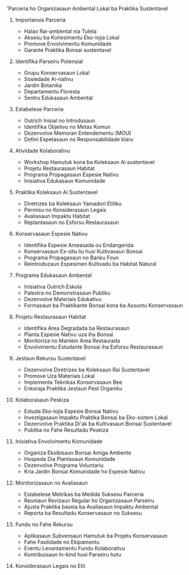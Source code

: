 'Parceria ho Organizasaun Ambental Lokal ba Praktika Sustentavel

1. Importansia Parceria
   - Halao Rai-ambental nia Tutela
   - Aksesu ba Koñesimentu Eko-lojia Lokal
   - Promove Envolvimentu Komunidade
   - Garante Praktika Bonsai sustentavel

2. Identifika Parseiru Potensial
   - Grupu Konservasaun Lokal
   - Sosiedade Ai-nativu
   - Jardin Botanika
   - Departamentu Floresta
   - Sentru Edukasaun Ambental

3. Estabelese Parceria
   - Outrich Inisial no Introdusaun
   - Identifika Objetivu no Metas Komun
   - Dezenvolve Memoran Entendementu (MOU)
   - Defini Expetasaun no Responsabilidade klaru

4. Atividade Kolaborativu
   - Workshop Hamutuk kona ba Koleksaun Ai sustentavel
   - Projetu Restaurasaun Habitat
   - Programa Propagasaun Espesie Nativu
   - Inisiativa Edukasaun Komunidade

5. Praktika Koleksaun Ai Sustentavel
   - Diretrizes ba Koleksaun Yamadori Etiliku
   - Permisu no Konsiderasaun Legais
   - Avaliasaun Impaktu Habitat
   - Replantasaun no Esforsu Restaurasaun

6. Konservasaun Espesie Nativu
   - Identifika Espesie Ameasada ou Endangerida
   - Konservasaun Ex-situ liu husi Kultivasaun Bonsai
   - Programa Propagasaun no Banku Foun
   - Reintroduzaun Espesimen Kultivadu ba Habitat Natural

7. Programa Edukasaun Ambental
   - Inisiativa Outrich Eskola
   - Palestra no Demonstrasaun Publiku
   - Dezenvolve Materiais Edukativu
   - Formasaun ba Praktikante Bonsai kona ba Assuntu Konservasaun

8. Projetu Restaurasaun Habitat
   - Identifika Area Degradada ba Restaurasaun
   - Planta Espesie Nativu uza iha Bonsai
   - Monitoriza no Mantein Area Restaurada
   - Envolvimentu Estudante Bonsai iha Esforsu Restaurasaun

9. Jestaun Rekursu Sustentavel
   - Dezenvolve Diretrizes ba Koleksaun Rai Sustentavel
   - Promove Uza Materiais Lokal
   - Implementa Teknikas Konservasaun Bee
   - Enkoraja Praktika Jestaun Pest Organiku

10. Kolaborasaun Peskiza
    - Estuda Eko-lojia Espesie Bonsai Nativu
    - Investigasaun Impaktu Praktika Bonsai ba Eko-sistem Lokal
    - Dezenvolve Praktika Di'ak ba Kultivasaun Bonsai Sustentavel
    - Publika no Fahe Resultadu Peskiza

11. Inisiativa Envolvimentu Komunidade
    - Organiza Eksibisaun Bonsai Amiga Ambente
    - Hospeda Dia Plantasaun Komunidade
    - Dezenvolve Programa Voluntariu
    - Kria Jardin Bonsai Komunidade ho Espesie Nativu

12. Monitorizasaun no Avaliasaun
    - Estabelese Metrikas ba Medida Suksesu Parceria
    - Reuniaun Revizaun Regular ho Organizasaun Parseiru
    - Ajusta Praktika baseia ba Avaliasaun Impaktu Ambental
    - Reporta ba Resultadu Konservasaun no Suksesu

13. Fundu no Fahe Rekursu
    - Aplikasaun Subvensaun Hamutuk ba Projetu Konservasaun
    - Fahe Fasilidade no Ekipamentu
    - Eventu Levantamentu Fundu Kolaborativu
    - Kontribuisaun In-kind husi Parseiru hotu

14. Konsiderasaun Legais no Etil